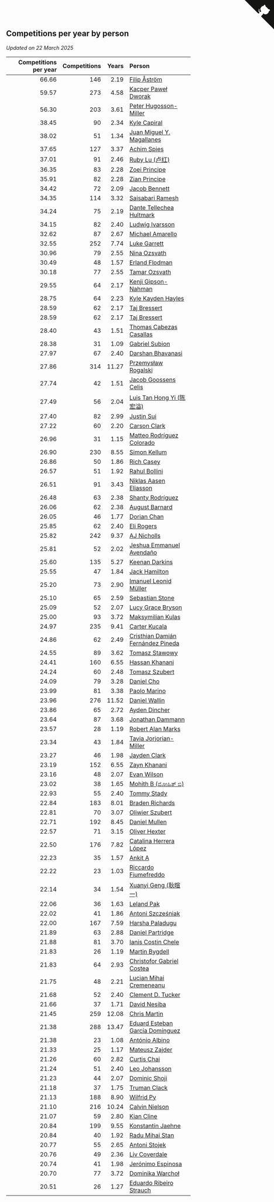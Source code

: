 ## Competitions per year by person

*Updated on 22 March 2025*

| Competitions per year | Competitions | Years | Person |
| ---: | ---: | ---: | :--- |
| 66.66 | 146 | 2.19 | [Filip Åström](https://www.worldcubeassociation.org/persons/2023ASTR01) |
| 59.57 | 273 | 4.58 | [Kacper Paweł Dworak](https://www.worldcubeassociation.org/persons/2020DWOR01) |
| 56.30 | 203 | 3.61 | [Peter Hugosson-Miller](https://www.worldcubeassociation.org/persons/2021HUGO01) |
| 38.45 | 90 | 2.34 | [Kyle Capiral](https://www.worldcubeassociation.org/persons/2022CAPI02) |
| 38.02 | 51 | 1.34 | [Juan Miguel Y. Magallanes](https://www.worldcubeassociation.org/persons/2023MAGA09) |
| 37.65 | 127 | 3.37 | [Achim Spies](https://www.worldcubeassociation.org/persons/2021SPIE01) |
| 37.01 | 91 | 2.46 | [Ruby Lu (卢红)](https://www.worldcubeassociation.org/persons/2022LURU01) |
| 36.35 | 83 | 2.28 | [Zoei Principe](https://www.worldcubeassociation.org/persons/2022PRIN09) |
| 35.91 | 82 | 2.28 | [Zian Principe](https://www.worldcubeassociation.org/persons/2022PRIN08) |
| 34.42 | 72 | 2.09 | [Jacob Bennett](https://www.worldcubeassociation.org/persons/2023BENN04) |
| 34.35 | 114 | 3.32 | [Saisabari Ramesh](https://www.worldcubeassociation.org/persons/2021RAME01) |
| 34.24 | 75 | 2.19 | [Dante Tellechea Hultmark](https://www.worldcubeassociation.org/persons/2023HULT01) |
| 34.15 | 82 | 2.40 | [Ludwig Ivarsson](https://www.worldcubeassociation.org/persons/2022IVAR01) |
| 32.62 | 87 | 2.67 | [Michael Amarello](https://www.worldcubeassociation.org/persons/2022AMAR09) |
| 32.55 | 252 | 7.74 | [Luke Garrett](https://www.worldcubeassociation.org/persons/2017GARR05) |
| 30.96 | 79 | 2.55 | [Nina Ozsvath](https://www.worldcubeassociation.org/persons/2022OZSV03) |
| 30.49 | 48 | 1.57 | [Erland Flodman](https://www.worldcubeassociation.org/persons/2023FLOD01) |
| 30.18 | 77 | 2.55 | [Tamar Ozsvath](https://www.worldcubeassociation.org/persons/2022OZSV04) |
| 29.55 | 64 | 2.17 | [Kenji Gipson-Nahman](https://www.worldcubeassociation.org/persons/2023GIPS01) |
| 28.75 | 64 | 2.23 | [Kyle Kayden Hayles](https://www.worldcubeassociation.org/persons/2022HAYL02) |
| 28.59 | 62 | 2.17 | [Taj Bressert](https://www.worldcubeassociation.org/persons/2023BRES01) |
| 28.59 | 62 | 2.17 | [Taj Bressert](https://www.worldcubeassociation.org/persons/2023BRES01) |
| 28.40 | 43 | 1.51 | [Thomas Cabezas Casallas](https://www.worldcubeassociation.org/persons/2023CASA08) |
| 28.38 | 31 | 1.09 | [Gabriel Subion](https://www.worldcubeassociation.org/persons/2024SUBI01) |
| 27.97 | 67 | 2.40 | [Darshan Bhavanasi](https://www.worldcubeassociation.org/persons/2022BHAV01) |
| 27.86 | 314 | 11.27 | [Przemysław Rogalski](https://www.worldcubeassociation.org/persons/2013ROGA02) |
| 27.74 | 42 | 1.51 | [Jacob Goossens Celis](https://www.worldcubeassociation.org/persons/2023CELI06) |
| 27.49 | 56 | 2.04 | [Luis Tan Hong Yi (陈宏溢)](https://www.worldcubeassociation.org/persons/2023YILU01) |
| 27.40 | 82 | 2.99 | [Justin Sui](https://www.worldcubeassociation.org/persons/2022SUIJ01) |
| 27.22 | 60 | 2.20 | [Carson Clark](https://www.worldcubeassociation.org/persons/2023CLAR02) |
| 26.96 | 31 | 1.15 | [Matteo Rodríguez Colorado](https://www.worldcubeassociation.org/persons/2024COLO04) |
| 26.90 | 230 | 8.55 | [Simon Kellum](https://www.worldcubeassociation.org/persons/2016KELL12) |
| 26.86 | 50 | 1.86 | [Rich Casey](https://www.worldcubeassociation.org/persons/2023CASE06) |
| 26.57 | 51 | 1.92 | [Rahul Bollini](https://www.worldcubeassociation.org/persons/2023BOLL01) |
| 26.51 | 91 | 3.43 | [Niklas Aasen Eliasson](https://www.worldcubeassociation.org/persons/2021ELIA01) |
| 26.48 | 63 | 2.38 | [Shanty Rodríguez](https://www.worldcubeassociation.org/persons/2022CUBI01) |
| 26.06 | 62 | 2.38 | [August Barnard](https://www.worldcubeassociation.org/persons/2022BARN21) |
| 26.05 | 46 | 1.77 | [Dorian Chan](https://www.worldcubeassociation.org/persons/2023DORI01) |
| 25.85 | 62 | 2.40 | [Eli Rogers](https://www.worldcubeassociation.org/persons/2022ROGE05) |
| 25.82 | 242 | 9.37 | [AJ Nicholls](https://www.worldcubeassociation.org/persons/2015NICH04) |
| 25.81 | 52 | 2.02 | [Jeshua Emmanuel Avendaño](https://www.worldcubeassociation.org/persons/2023AVEN01) |
| 25.60 | 135 | 5.27 | [Keenan Darkins](https://www.worldcubeassociation.org/persons/2019DARK02) |
| 25.55 | 47 | 1.84 | [Jack Hamilton](https://www.worldcubeassociation.org/persons/2023HAMI08) |
| 25.20 | 73 | 2.90 | [Imanuel Leonid Müller](https://www.worldcubeassociation.org/persons/2022MULL02) |
| 25.10 | 65 | 2.59 | [Sebastian Stone](https://www.worldcubeassociation.org/persons/2022STON09) |
| 25.09 | 52 | 2.07 | [Lucy Grace Bryson](https://www.worldcubeassociation.org/persons/2023BRYS01) |
| 25.00 | 93 | 3.72 | [Maksymilian Kulas](https://www.worldcubeassociation.org/persons/2021KULA02) |
| 24.97 | 235 | 9.41 | [Carter Kucala](https://www.worldcubeassociation.org/persons/2015KUCA01) |
| 24.86 | 62 | 2.49 | [Cristhian Damián Fernández Pineda](https://www.worldcubeassociation.org/persons/2022PINE05) |
| 24.55 | 89 | 3.62 | [Tomasz Stawowy](https://www.worldcubeassociation.org/persons/2021STAW01) |
| 24.41 | 160 | 6.55 | [Hassan Khanani](https://www.worldcubeassociation.org/persons/2018KHAN26) |
| 24.24 | 60 | 2.48 | [Tomasz Szubert](https://www.worldcubeassociation.org/persons/2022SZUB02) |
| 24.09 | 79 | 3.28 | [Daniel Cho](https://www.worldcubeassociation.org/persons/2021CHOD01) |
| 23.99 | 81 | 3.38 | [Paolo Marino](https://www.worldcubeassociation.org/persons/2021MARI04) |
| 23.96 | 276 | 11.52 | [Daniel Wallin](https://www.worldcubeassociation.org/persons/2013WALL03) |
| 23.86 | 65 | 2.72 | [Ayden Dincher](https://www.worldcubeassociation.org/persons/2022DINC01) |
| 23.64 | 87 | 3.68 | [Jonathan Dammann](https://www.worldcubeassociation.org/persons/2021DAMM01) |
| 23.57 | 28 | 1.19 | [Robert Alan Marks](https://www.worldcubeassociation.org/persons/2024MARK03) |
| 23.34 | 43 | 1.84 | [Tavia Jorjorian-Miller](https://www.worldcubeassociation.org/persons/2023JORJ01) |
| 23.27 | 46 | 1.98 | [Jayden Clark](https://www.worldcubeassociation.org/persons/2023CLAR13) |
| 23.19 | 152 | 6.55 | [Zayn Khanani](https://www.worldcubeassociation.org/persons/2018KHAN28) |
| 23.16 | 48 | 2.07 | [Evan Wilson](https://www.worldcubeassociation.org/persons/2023WILS11) |
| 23.02 | 38 | 1.65 | [Mohith B (ಮೋಹಿತ್ ಬಿ)](https://www.worldcubeassociation.org/persons/2023BMOH01) |
| 22.93 | 55 | 2.40 | [Tommy Stady](https://www.worldcubeassociation.org/persons/2022STAD01) |
| 22.84 | 183 | 8.01 | [Braden Richards](https://www.worldcubeassociation.org/persons/2017RICH02) |
| 22.81 | 70 | 3.07 | [Oliwier Szubert](https://www.worldcubeassociation.org/persons/2022SZUB01) |
| 22.71 | 192 | 8.45 | [Daniel Mullen](https://www.worldcubeassociation.org/persons/2016MULL04) |
| 22.57 | 71 | 3.15 | [Oliver Hexter](https://www.worldcubeassociation.org/persons/2022HEXT01) |
| 22.50 | 176 | 7.82 | [Catalina Herrera López](https://www.worldcubeassociation.org/persons/2017LOPE31) |
| 22.23 | 35 | 1.57 | [Ankit A](https://www.worldcubeassociation.org/persons/2023AANK01) |
| 22.22 | 23 | 1.03 | [Riccardo Fiumefreddo](https://www.worldcubeassociation.org/persons/2024RICC01) |
| 22.14 | 34 | 1.54 | [Xuanyi Geng (耿暄一)](https://www.worldcubeassociation.org/persons/2023GENG02) |
| 22.06 | 36 | 1.63 | [Leland Pak](https://www.worldcubeassociation.org/persons/2023PAKL02) |
| 22.02 | 41 | 1.86 | [Antoni Szcześniak](https://www.worldcubeassociation.org/persons/2023SZCZ04) |
| 22.00 | 167 | 7.59 | [Harsha Paladugu](https://www.worldcubeassociation.org/persons/2017PALA08) |
| 21.89 | 63 | 2.88 | [Daniel Partridge](https://www.worldcubeassociation.org/persons/2022PART02) |
| 21.88 | 81 | 3.70 | [Ianis Costin Chele](https://www.worldcubeassociation.org/persons/2021CHEL01) |
| 21.83 | 26 | 1.19 | [Martin Bygdell](https://www.worldcubeassociation.org/persons/2024BYGD01) |
| 21.83 | 64 | 2.93 | [Christofor Gabriel Costea](https://www.worldcubeassociation.org/persons/2022COST03) |
| 21.75 | 48 | 2.21 | [Lucian Mihai Cremeneanu](https://www.worldcubeassociation.org/persons/2023CREM01) |
| 21.68 | 52 | 2.40 | [Clement D. Tucker](https://www.worldcubeassociation.org/persons/2022TUCK09) |
| 21.66 | 37 | 1.71 | [David Nesiba](https://www.worldcubeassociation.org/persons/2023NESI01) |
| 21.45 | 259 | 12.08 | [Chris Martin](https://www.worldcubeassociation.org/persons/2013MART03) |
| 21.38 | 288 | 13.47 | [Eduard Esteban García Domínguez](https://www.worldcubeassociation.org/persons/2011EDUA01) |
| 21.38 | 23 | 1.08 | [António Albino](https://www.worldcubeassociation.org/persons/2024ALBI01) |
| 21.33 | 25 | 1.17 | [Mateusz Zajder](https://www.worldcubeassociation.org/persons/2024ZAJD01) |
| 21.26 | 60 | 2.82 | [Curtis Chai](https://www.worldcubeassociation.org/persons/2022CHAI02) |
| 21.24 | 51 | 2.40 | [Leo Johansson](https://www.worldcubeassociation.org/persons/2022JOHA08) |
| 21.23 | 44 | 2.07 | [Dominic Shoji](https://www.worldcubeassociation.org/persons/2023SHOJ01) |
| 21.18 | 37 | 1.75 | [Truman Clack](https://www.worldcubeassociation.org/persons/2023CLAC02) |
| 21.13 | 188 | 8.90 | [Wilfrid Py](https://www.worldcubeassociation.org/persons/2016PYWI01) |
| 21.10 | 216 | 10.24 | [Calvin Nielson](https://www.worldcubeassociation.org/persons/2014NIEL03) |
| 21.07 | 59 | 2.80 | [Kian Cline](https://www.worldcubeassociation.org/persons/2022CLIN01) |
| 20.84 | 199 | 9.55 | [Konstantin Jaehne](https://www.worldcubeassociation.org/persons/2015JAEH01) |
| 20.84 | 40 | 1.92 | [Radu Mihai Stan](https://www.worldcubeassociation.org/persons/2023STAN09) |
| 20.77 | 55 | 2.65 | [Antoni Stojek](https://www.worldcubeassociation.org/persons/2022STOJ03) |
| 20.76 | 49 | 2.36 | [Liv Coverdale](https://www.worldcubeassociation.org/persons/2022COVE02) |
| 20.74 | 41 | 1.98 | [Jerónimo Espinosa](https://www.worldcubeassociation.org/persons/2023ESPI07) |
| 20.70 | 77 | 3.72 | [Dominika Warchoł](https://www.worldcubeassociation.org/persons/2021WARC01) |
| 20.51 | 26 | 1.27 | [Eduardo Ribeiro Strauch](https://www.worldcubeassociation.org/persons/2023STRA33) |


<a href="https://github.com/jonatanklosko/wca_statistics" class="github-corner" aria-label="View source on Github"><svg width="80" height="80" viewBox="0 0 250 250" style="fill:#151513; color:#fff; position: absolute; top: 0; border: 0; right: 0;" aria-hidden="true"><path d="M0,0 L115,115 L130,115 L142,142 L250,250 L250,0 Z"></path><path d="M128.3,109.0 C113.8,99.7 119.0,89.6 119.0,89.6 C122.0,82.7 120.5,78.6 120.5,78.6 C119.2,72.0 123.4,76.3 123.4,76.3 C127.3,80.9 125.5,87.3 125.5,87.3 C122.9,97.6 130.6,101.9 134.4,103.2" fill="currentColor" style="transform-origin: 130px 106px;" class="octo-arm"></path><path d="M115.0,115.0 C114.9,115.1 118.7,116.5 119.8,115.4 L133.7,101.6 C136.9,99.2 139.9,98.4 142.2,98.6 C133.8,88.0 127.5,74.4 143.8,58.0 C148.5,53.4 154.0,51.2 159.7,51.0 C160.3,49.4 163.2,43.6 171.4,40.1 C171.4,40.1 176.1,42.5 178.8,56.2 C183.1,58.6 187.2,61.8 190.9,65.4 C194.5,69.0 197.7,73.2 200.1,77.6 C213.8,80.2 216.3,84.9 216.3,84.9 C212.7,93.1 206.9,96.0 205.4,96.6 C205.1,102.4 203.0,107.8 198.3,112.5 C181.9,128.9 168.3,122.5 157.7,114.1 C157.9,116.9 156.7,120.9 152.7,124.9 L141.0,136.5 C139.8,137.7 141.6,141.9 141.8,141.8 Z" fill="currentColor" class="octo-body"></path></svg></a><style>.github-corner:hover .octo-arm{animation:octocat-wave 560ms ease-in-out}@keyframes octocat-wave{0%,100%{transform:rotate(0)}20%,60%{transform:rotate(-25deg)}40%,80%{transform:rotate(10deg)}}@media (max-width:500px){.github-corner:hover .octo-arm{animation:none}.github-corner .octo-arm{animation:octocat-wave 560ms ease-in-out}}</style>

